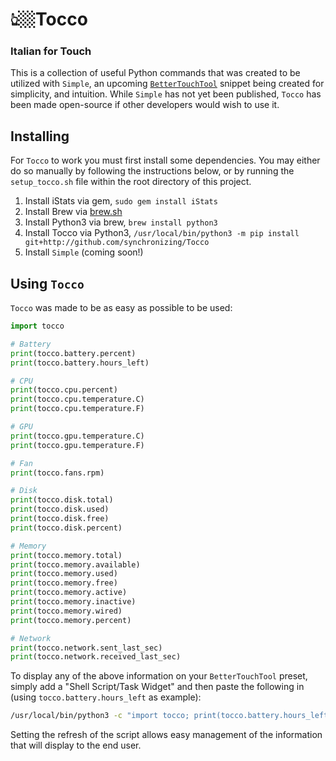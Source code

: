 # 👆🏼Tocco
### Italian for Touch

This is a collection of useful Python commands that was created to be utilized with `Simple`, an upcoming [`BetterTouchTool`](https://folivora.ai/) snippet being created for simplicity, and intuition. While `Simple` has not yet been published, `Tocco` has been made open-source if other developers would wish to use it.

## Installing

For `Tocco` to work you must first install some dependencies. You may either do so manually by following the instructions below, or by running the `setup_tocco.sh` file within the root directory of this project.

1. Install iStats via gem, `sudo gem install iStats`
2. Install Brew via [brew.sh](https://brew.sh)
3. Install Python3 via brew, `brew install python3`
4. Install Tocco via Python3, `/usr/local/bin/python3 -m pip install git+http://github.com/synchronizing/Tocco`
5. Install `Simple` (coming soon!)

## Using `Tocco`

`Tocco` was made to be as easy as possible to be used:

```python
import tocco

# Battery
print(tocco.battery.percent)
print(tocco.battery.hours_left)

# CPU
print(tocco.cpu.percent)
print(tocco.cpu.temperature.C)
print(tocco.cpu.temperature.F)

# GPU
print(tocco.gpu.temperature.C)
print(tocco.gpu.temperature.F)

# Fan
print(tocco.fans.rpm)

# Disk
print(tocco.disk.total)
print(tocco.disk.used)
print(tocco.disk.free)
print(tocco.disk.percent)

# Memory
print(tocco.memory.total)
print(tocco.memory.available)
print(tocco.memory.used)
print(tocco.memory.free)
print(tocco.memory.active)
print(tocco.memory.inactive)
print(tocco.memory.wired)
print(tocco.memory.percent)

# Network
print(tocco.network.sent_last_sec)
print(tocco.network.received_last_sec)
```

To display any of the above information on your `BetterTouchTool` preset, simply add a "Shell Script/Task Widget" and then paste the following in (using `tocco.battery.hours_left` as example):

```bash
/usr/local/bin/python3 -c "import tocco; print(tocco.battery.hours_left)"
```

Setting the refresh of the script allows easy management of the information that will display to the end user.
